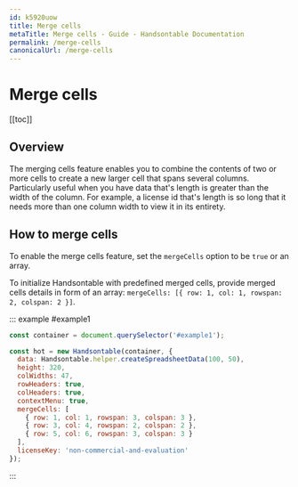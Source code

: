 ```yaml
---
id: k5920uow
title: Merge cells
metaTitle: Merge cells - Guide - Handsontable Documentation
permalink: /merge-cells
canonicalUrl: /merge-cells
---
```


# Merge cells

[[toc]]

## Overview

The merging cells feature enables you to combine the contents of two or more cells to create a new larger cell that spans several columns. Particularly useful when you have data that's length is greater than the width of the column. For example, a license id that's length is so long that it needs more than one column width to view it in its entirety.

## How to merge cells

To enable the merge cells feature, set the `mergeCells` option to be `true` or an array.

To initialize Handsontable with predefined merged cells, provide merged cells details in form of an array: `mergeCells: [{ row: 1, col: 1, rowspan: 2, colspan: 2 }]`.

::: example #example1
```js
const container = document.querySelector('#example1');

const hot = new Handsontable(container, {
  data: Handsontable.helper.createSpreadsheetData(100, 50),
  height: 320,
  colWidths: 47,
  rowHeaders: true,
  colHeaders: true,
  contextMenu: true,
  mergeCells: [
    { row: 1, col: 1, rowspan: 3, colspan: 3 },
    { row: 3, col: 4, rowspan: 2, colspan: 2 },
    { row: 5, col: 6, rowspan: 3, colspan: 3 }
  ],
  licenseKey: 'non-commercial-and-evaluation'
});
```
:::
